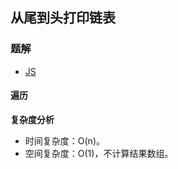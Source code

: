 ## 从尾到头打印链表
### 题解
+ [JS](../../js/lcof/06.js)

#### 遍历

**复杂度分析**
+ 时间复杂度：O(n)。
+ 空间复杂度：O(1)，不计算结果数组。